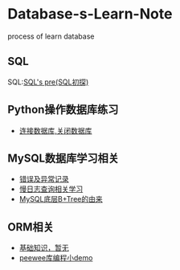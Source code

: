 <!--
 * @Author: 27
 * @LastEditors: 27
 * @Date: 2019-10-11 16:30:45
 * @LastEditTime: 2020-04-11 19:38:47
 * @FilePath: /Database-s-Learn-Note/README.md
 * @description: type some description
 -->
# Database-s-Learn-Note
process of learn database

## SQL
SQL:[SQL's pre(SQL初探)](https://github.com/wnz27/Database-s-Learn-Note/blob/master/SQL's%20pre.md)

## Python操作数据库练习
- [连接数据库,关闭数据库](./content/pyhton操作mysql数据库/test_connect_mysql.py)

## MySQL数据库学习相关
- [错误及异常记录](./content/mysql学习/mysql异常记录/handle_error.md)
- [慢日志查询相关学习](./content/mysql学习/慢日志查询/慢日志查询学习笔记.md)
- [MySQL底层B+Tree的由来](./content/mysql学习/mysql数据库B+树的由来.md)

## ORM相关
- [基础知识，暂无](./content/ORM相关/orm.md)
- [peewee库编程小demo](./content/ORM相关/learn_peewee_little_Demo.py)
